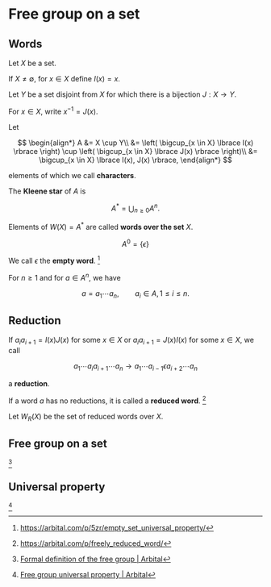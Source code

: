 # Free group on a set

## Words

Let $X$ be a set.

If $X \neq \emptyset$, for $x \in X$ define $I(x)=x$.

Let $Y$ be a set disjoint from $X$ for which there is a bijection $J:X \to Y$.

For $x \in X$, write $x^{-1} = J(x)$.

Let

$$
\begin{align*}
A &= X \cup Y\\
&= \left( \bigcup_{x \in X} \lbrace I(x) \rbrace \right) \cup \left( \bigcup_{x \in X} \lbrace J(x) \rbrace \right)\\
&= \bigcup_{x \in X} \lbrace I(x), J(x) \rbrace,
\end{align*}
$$

elements of which we call **characters**.

The **Kleene star** of $A$ is

$$
A^* = \bigcup_{n \geq 0} A^n.
$$

Elements of $W(X)=A^*$ are called **words over the set** $X$.

$$
A^0 = \lbrace \epsilon \rbrace
$$

We call $\epsilon$ the **empty word**. [^1]

[^1]: <https://arbital.com/p/5zr/empty_set_universal_property/>

For $n \geq 1$ and for  $a \in A^n$, we have

$$
a = a_1 \cdots a_n, \qquad a_i \in A, 1 \leq i \leq n.
$$

## Reduction

If $a_i a_{i+1} = I(x)J(x)$ for some $x \in X$
or $a_i a_{i+1} = J(x)I(x)$ for some $x \in X$,
we call

$$
a_1 \cdots a_i a_{i+1} \cdots a_n \longrightarrow a_1 \cdots a_{i-1} \epsilon a_{i+2} \cdots a_n 
$$

a **reduction**.

If a word $a$ has no reductions, it is called a **reduced word**. [^2]

[^2]: <https://arbital.com/p/freely_reduced_word/>

Let $W_R(X)$ be the set of reduced words over $X$.

## Free group on a set



[^3]

[^3]: [Formal definition of the free group \| Arbital](https://arbital.com/p/free_group/?l=5s1)



## Universal property


[^4]

[^4]: [Free group universal property \| Arbital](https://arbital.com/p/free_group/?l=6gd)
